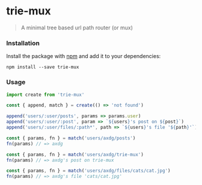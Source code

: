 # trie-mux

> A minimal tree based url path router (or mux)

### Installation

Install the package with [npm](https://www.npmjs.com/) and add it to your dependencies:

```
npm install --save trie-mux
```
### Usage

```js
import create from 'trie-mux'

const { append, match } = create(() => 'not found')

append('users/:user/posts', params => params.user) 
append('users/:user/:post', param => `${users}'s post on ${post}`)
append('users/:user/files/:path*', path => `${users}'s file '${path}'`)

const { params, fn } = match('users/axdg/posts')
fn(params) // => axdg

const { params, fn } = match('users/axdg/trie-mux')
fn(params) // => axdg's post on trie-mux

const { params, fn } = match('users/axdg/files/cats/cat.jpg')
fn(params) // => axdg's file 'cats/cat.jpg'
```
